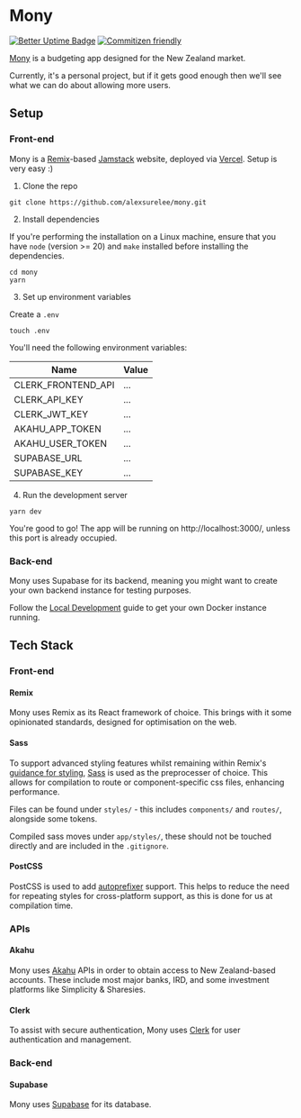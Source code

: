 # Mony

[![Better Uptime Badge](https://betteruptime.com/status-badges/v1/monitor/hiht.svg)](https://betteruptime.com/?utm_source=status_badge)
[![Commitizen friendly](https://img.shields.io/badge/commitizen-friendly-brightgreen.svg)](http://commitizen.github.io/cz-cli/)

[Mony](https://mony.co.nz/) is a budgeting app designed for the New Zealand market.

Currently, it's a personal project, but if it gets good enough then we'll see what we can do about allowing more users.

## Setup

### Front-end

Mony is a [Remix](https://remix.run/)-based [Jamstack](https://jamstack.org/) website, deployed via [Vercel](https://vercel.com/). Setup is very easy :)

1. Clone the repo

```
git clone https://github.com/alexsurelee/mony.git
```

2. Install dependencies

If you're performing the installation on a Linux machine, ensure that you have `node` (version >= 20) and `make` installed before installing the dependencies. 

```
cd mony
yarn
```

3. Set up environment variables

Create a `.env`

```
touch .env
```

You'll need the following environment variables:

| Name               | Value |
|--------------------|-------|
| CLERK_FRONTEND_API | ...   |
| CLERK_API_KEY      | ...   |
| CLERK_JWT_KEY      | ...   |
| AKAHU_APP_TOKEN    | ...   |
| AKAHU_USER_TOKEN   | ...   |
| SUPABASE_URL       | ...   |
| SUPABASE_KEY       | ...   |

4. Run the development server

```
yarn dev
```

You're good to go! The app will be running on http://localhost:3000/, unless this port is already occupied.

### Back-end

Mony uses Supabase for its backend, meaning you might want to create your own backend instance for testing purposes.

Follow the [Local Development](https://supabase.com/docs/guides/cli/local-development) guide to get your own Docker instance running.

## Tech Stack

### Front-end

#### Remix

Mony uses Remix as its React framework of choice. This brings with it some opinionated standards, designed for optimisation on the web.

#### Sass

To support advanced styling features whilst remaining within Remix's [guidance for styling](https://remix.run/docs/en/v1/guides/styling), [Sass](https://sass-lang.com/) is used as the preprocesser of choice. This allows for compilation to route or component-specific css files, enhancing performance.

Files can be found under `styles/` - this includes `components/` and `routes/`, alongside some tokens.

Compiled sass moves under `app/styles/`, these should not be touched directly and are included in the `.gitignore`.

#### PostCSS

PostCSS is used to add [autoprefixer](https://github.com/postcss/autoprefixer) support. This helps to reduce the need for repeating styles for cross-platform support, as this is done for us at compilation time.

### APIs

#### Akahu

Mony uses [Akahu](https://www.akahu.nz/) APIs in order to obtain access to New Zealand-based accounts. These include most major banks, IRD, and some investment platforms like Simplicity & Sharesies.

#### Clerk

To assist with secure authentication, Mony uses [Clerk](https://clerk.dev/) for user authentication and management.

### Back-end

#### Supabase

Mony uses [Supabase](https://supabase.com/) for its database.
